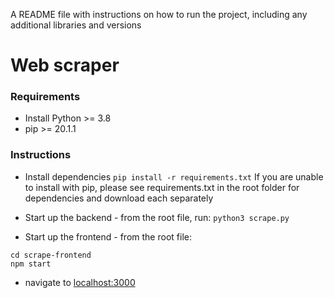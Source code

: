 A README file with instructions on how to run the project, including any additional libraries and versions


# Web scraper

### Requirements
- Install Python >= 3.8
- pip >= 20.1.1

### Instructions
- Install dependencies
`pip install -r requirements.txt`
If you are unable to install with pip, please see requirements.txt in the root folder for dependencies and download each separately

- Start up the backend - from the root file, run:
`python3 scrape.py`


- Start up the frontend - from the root file:
```
cd scrape-frontend
npm start
```

- navigate to [localhost:3000](localhost:3000)
